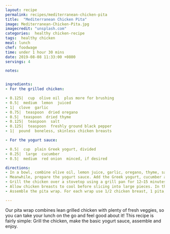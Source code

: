 ```yaml
---
layout: recipe
permalink: recipes/mediterranean-chicken-pita
title:  "Mediterranean Chicken Pita"
image: Mediterranean-Chicken-Pita.jpg
imagecredit: "unsplash.com"
categories:  healthy chicken-recipe
tags:  healthy chicken
meal: lunch
chef: foodwage
time: under 1 hour 30 mins
date: 2019-08-08 11:33:00 +0800
servings: 4

notes:


ingredients:
- For the grilled chicken:

- 0.125|  cup  olive oil  plus more for brushing
- 0.5|  medium  lemon  juiced
- 1|  clove  garlic
- 0.75|  teaspoon  dried oregano
- 0.5|  teaspoon  dried thyme
- 0.125|  teaspoon  salt
- 0.125|  teaspoon  freshly ground black pepper
- 1|  pound  boneless, skinless chicken breasts

- For the yogurt sauce:

- 0.5|  cup  plain Greek yogurt, divided
- 0.25|  large  cucumber
- 0.5|  medium  red onion  minced, if desired

directions:
- In a bowl, combine olive oil, lemon juice, garlic, oregano, thyme, salt and pepper. Add the chicken breasts, and toss until well-combined. Allow the chicken to marinade for at least 1 hour before grilling.
- Meanwhile, prepare the yogurt sauce. Add the Greek yogurt, cucumber and garlic powder to a food processor, and blend until smooth. Refrigerate until ready to serve. (If you don’t have a food processor, thinly slice the cucumber. Add Greek yogurt and garlic powder. Stir until well-combined.)
- Grill the chicken over a stovetop using a grill pan for 12–15 minutes, or until it reaches an internal temperature of 165°F (74°C). Occasionally brush chicken breast with oil to prevent it from getting too dry. If you don’t have a grill pan, grill chicken over a traditional barbecue grill.
- Allow chicken breasts to cool before slicing into large pieces. In the meantime, lightly toast the pita bread.
- Assemble the pita wrap. For each wrap use 1/2 chicken breast, 1 pita, 3 tablespoons yogurt sauce, 1/2 tomato, and 2–3 slices of cucumber. Sprinkle with red onion, if desired.

---
```


Our pita wrap combines lean grilled chicken with plenty of fresh veggies, so you can take your lunch on the go and feel good about it! This recipe is fairly simple: Grill the chicken, make the basic yogurt sauce, assemble and enjoy.